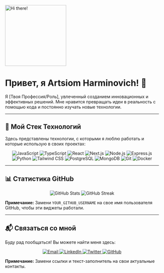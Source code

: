 <img src="https://github.com/Antodi99/Antodi99/assets/101390091/12222222-3333-4444-5555-666666666666" alt="Hi there!" width="200"/>
<h1>Привет, я Artsiom Harminovich! 👋</h1>
<p>Я [Твоя Профессия/Роль], увлеченный созданием инновационных и эффективных решений. Мне нравится превращать идеи в реальность с помощью кода и постоянно изучать новые технологии.</p>

---

## 🚀 Мой Стек Технологий

Здесь представлены технологии, с которыми я люблю работать и которые использую в своих проектах:

<p align="center">
  <img src="https://img.shields.io/badge/JavaScript-F7DF1E?style=for-the-badge&logo=javascript&logoColor=black" alt="JavaScript" />
  <img src="https://img.shields.io/badge/TypeScript-3178C6?style=for-the-badge&logo=typescript&logoColor=white" alt="TypeScript" />
  <img src="https://img.shields.io/badge/React-61DAFB?style=for-the-badge&logo=react&logoColor=black" alt="React" />
  <img src="https://img.shields.io/badge/Next.js-000000?style=for-the-badge&logo=next.js&logoColor=white" alt="Next.js" />
  <img src="https://img.shields.io/badge/Node.js-339933?style=for-the-badge&logo=node.js&logoColor=white" alt="Node.js" />
  <img src="https://img.shields.io/badge/Express.js-000000?style=for-the-badge&logo=express&logoColor=white" alt="Express.js" />
  <img src="https://img.shields.io/badge/Python-3776AB?style=for-the-badge&logo=python&logoColor=white" alt="Python" />
  <img src="https://img.shields.io/badge/Tailwind_CSS-06B6D4?style=for-the-badge&logo=tailwind-css&logoColor=white" alt="Tailwind CSS" />
  <img src="https://img.shields.io/badge/PostgreSQL-316192?style=for-the-badge&logo=postgresql&logoColor=white" alt="PostgreSQL" />
  <img src="https://img.shields.io/badge/MongoDB-47A248?style=for-the-badge&logo=mongodb&logoColor=white" alt="MongoDB" />
  <img src="https://img.shields.io/badge/Git-F05032?style=for-the-badge&logo=git&logoColor=white" alt="Git" />
  <img src="https://img.shields.io/badge/Docker-2496ED?style=for-the-badge&logo=docker&logoColor=white" alt="Docker" />
</p>

---

## 📊 Статистика GitHub

<div align="center">
  <img src="https://github-readme-stats.vercel.app/api?username=YOUR_GITHUB_USERNAME&show_icons=true&theme=dark" alt="GitHub Stats" />
  <img src="https://github-readme-streak-stats.herokuapp.com/?user=YOUR_GITHUB_USERNAME&theme=dark" alt="GitHub Streak" />
</div>

**Примечание:** Замени `YOUR_GITHUB_USERNAME` на свое имя пользователя GitHub, чтобы эти виджеты работали.

---

## 📬 Связаться со мной

Буду рад пообщаться! Вы можете найти меня здесь:

<p align="center">
  <a href="mailto:your.email@example.com">
    <img src="https://img.shields.io/badge/Email-D14836?style=for-the-badge&logo=gmail&logoColor=white" alt="Email" />
  </a>
  <a href="https://linkedin.com/in/your-linkedin-profile" target="_blank">
    <img src="https://img.shields.io/badge/LinkedIn-0077B5?style=for-the-badge&logo=linkedin&logoColor=white" alt="LinkedIn" />
  </a>
  <a href="https://twitter.com/your_twitter_handle" target="_blank">
    <img src="https://img.shields.io/badge/Twitter-1DA1F2?style=for-the-badge&logo=twitter&logoColor=white" alt="Twitter" />
  </a>
  <a href="https://github.com/YOUR_GITHUB_USERNAME" target="_blank">
    <img src="https://img.shields.io/badge/GitHub-181717?style=for-the-badge&logo=github&logoColor=white" alt="GitHub" />
  </a>
</p>

**Примечание:** Замени ссылки и текст-заполнитель на свои актуальные контакты.
